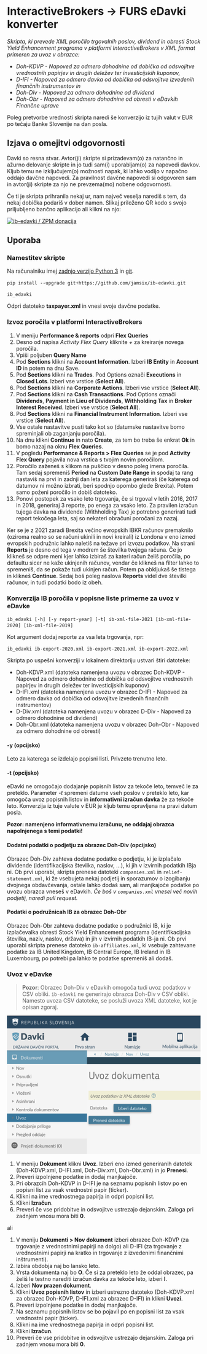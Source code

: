 # InteractiveBrokers -> FURS eDavki konverter
_Skripta, ki prevede XML poročilo trgovalnih poslov, dividend in obresti Stock Yield Enhancement programa v platformi InteractiveBrokers v XML format primeren za uvoz v obrazce:_
* _Doh-KDVP - Napoved za odmero dohodnine od dobička od odsvojitve vrednostnih papirjev in drugih deležev ter investicijskih kuponov,_
* _D-IFI - Napoved za odmero davka od dobička od odsvojitve izvedenih finančnih instrumentov in_
* _Doh-Div - Napoved za odmero dohodnine od dividend_
* _Doh-Obr - Napoved za odmero dohodnine od obresti_
_v eDavkih Finančne uprave_

Poleg pretvorbe vrednosti skripta naredi še konverzijo iz tujih valut v EUR po tečaju Banke Slovenije na dan posla.

## Izjava o omejitvi odgovornosti

Davki so resna stvar. Avtor(ji) skripte si prizadevam(o) za natančno in ažurno delovanje skripte in jo tudi sam(i)
uporabljam(o) za napovedi davkov. Kljub temu ne izključujem(o) možnosti napak, ki lahko vodijo v napačno oddajo davčne
napovedi. Za pravilnost davčne napovedi si odgovoren sam in avtor(ji) skripte za njo ne prevzema(mo) nobene odgovornosti.

Če ti je skripta prihranila nekaj ur, nam največ veselja narediš s tem, da nekaj dobička podariš v dober namen. Slikaj priloženo QR kodo s svojo priljubljeno bančno aplikacijo ali klikni na njo:

[![ib-edavki / ZPM donacija](https://www.zpmmoste.net/wp-content/uploads/2021/10/Popravljena-koda-300x300.png)](https://www.zpmmoste.net/donatorji/)

## Uporaba

### Namestitev skripte

Na računalniku imej [zadnjo verzijo Python 3](https://www.python.org/downloads/) in [git](https://git-scm.com/downloads).

```
pip install --upgrade git+https://github.com/jamsix/ib-edavki.git
```

```
ib_edavki
```

Odpri datoteko **taxpayer.xml** in vnesi svoje davčne podatke.

### Izvoz poročila v platformi InteractiveBrokers

1. V meniju **Performance & reports** odpri **Flex Queries**
1. Desno od napisa *Activity Flex Query* kliknite *+* za kreiranje novega poročila.
1. Vpiši poljuben **Query Name**
1. Pod **Sections** klikni na **Account Information**. Izberi **IB Entity** in **Account ID** in potem na dnu Save.
1. Pod **Sections** klikni na **Trades**. Pod Options označi **Executions** in **Closed Lots**. Izberi vse vrstice (**Select All**).
1. Pod **Sections** klikni na **Corporate Actions**. Izberi vse vrstice (**Select All**).
1. Pod **Sections** klikni na **Cash Transactions**. Pod Options označi **Dividends**, **Payment in Lieu of Dividends**, **Withholding Tax** in **Broker Interest Received**. Izberi vse vrstice (**Select All**).
1. Pod **Sections** klikni na **Financial Instrument Information**. Izberi vse vrstice (**Select All**).
1. Vse ostale nastavitve pusti tako kot so (datumske nastavitve bomo spreminjali ob zaganjanju poročila).
1. Na dnu klikni **Continue** in nato **Create**, za tem bo treba še enkrat **Ok** in bomo nazaj na oknu **Flex Queries**.
1. V pogledu **Performance & Reports > Flex Queries** se je pod **Activity Flex Query** pojavila nova vrstica s tvojim novim poročilom.
1. Poročilo zaženeš s klikom na puščico v desno poleg imena poročila. Tam sedaj spremeniš **Period** na **Custom Date Range** in spodaj ta rang nastaviš na prvi in zadnji dan leta za katerega generiraš (če katerega od datumov ni možno izbrati, beri spodnjo opombo glede Brexita). Potem samo poženi poročilo in dobiš datoteko.
1. Ponovi postopek za vsako leto trgovanja, če si trgoval v letih 2016, 2017 in 2018, generiraj 3 reporte, po enega za vsako leto. Za pravilen izračun tujega davka na dividende (Withholding Tax) je potrebno generirati tudi report tekočega leta, saj so nekateri obračuni poročani za nazaj.

Ker se je z 2021 zaradi Brexita večino evropskih IBKR računov premaknilo (oziroma realno so se računi ukinili in novi kreirali) iz Londona v eno izmed evropskih podružnic lahko naletiš na težave pri izvozu podatkov. Na strani **Reports** je desno od tega v modrem še številka tvojega računa. Če jo klikneš se odpre meni kjer lahko izbiraš za kateri račun želiš poročila, po defaultu sicer ne kaže ukinjenih računov, vendar če klikneš na filter lahko to spremeniš, da se pokaže tudi ukinjen račun. Potem pa obkljukaš še tistega in klikneš **Continue**. Sedaj boš poleg naslova **Reports** videl dve številki računov, in tudi podatki bodo iz obeh.

### Konverzija IB poročila v popisne liste primerne za uvoz v eDavke

```
ib_edavki [-h] [-y report-year] [-t] ib-xml-file-2021 [ib-xml-file-2020] [ib-xml-file-2019]
```
Kot argument dodaj reporte za vsa leta trgovanja, npr:
```
ib_edavki ib-export-2020.xml ib-export-2021.xml ib-export-2022.xml
```

Skripta po uspešni konverziji v lokalnem direktoriju ustvari štiri datoteke:
* Doh-KDVP.xml (datoteka namenjena uvozu v obrazec Doh-KDVP - Napoved za odmero dohodnine od dobička od odsvojitve vrednostnih papirjev in drugih deležev ter investicijskih kuponov)
* D-IFI.xml (datoteka namenjena uvozu v obrazec D-IFI - Napoved za odmero davka od dobička od odsvojitve izvedenih finančnih instrumentov)
* D-Div.xml (datoteka namenjena uvozu v obrazec D-Div - Napoved za odmero dohodnine od dividend)
* Doh-Obr.xml (datoteka namenjena uvozu v obrazec Doh-Obr - Napoved za odmero dohodnine od obresti)

#### -y <leto> (opcijsko)
Leto za katerega se izdelajo popisni listi. Privzeto trenutno leto.

#### -t (opcijsko)
eDavki ne omogočajo dodajanje popisnih listov za tekoče leto, temveč le za preteklo. Parameter *-t* spremeni datume vseh poslov v preteklo leto, kar omogoča uvoz popisnih listov in **informativni izračun davka** že za tekoče leto. Konverzija iz tuje valute v EUR je kljub temu opravljena na pravi datum posla.

**Pozor: namenjeno informativnemu izračunu, ne oddajaj obrazca napolnjenega s temi podatki!**

#### Dodatni podatki o podjetju za obrazec Doh-Div (opcijsko)
Obrazec Doh-Div zahteva dodatne podatke o podjetju, ki je izplačalo dividende (identifikacijska številka, naslov, ...), ki jih v izvirnih podatkih IBja ni. Ob prvi uporabi, skripta prenese datoteki `companies.xml` in `relief-statement.xml`, ki že vsebujeta nekaj podjetij in sporazumov o izogibanju dvojnega obdavčevanja, ostale lahko dodaš sam, ali manjkajoče podatke po uvozu obrazca vneseš v eDavkih.
*Če boš v `companies.xml` vnesel več novih podjetij, naredi pull request.*

#### Podatki o podružnicah IB za obrazec Doh-Obr
Obrazec Doh-Obr zahteva dodatne podatke o podružnici IB, ki je izplačevalka obresti Stock Yield Enhancement programa (identifikacijska številka, naziv, naslov, država) in jih v izvirnih podatkih IB-ja ni. Ob prvi uporabi skripta prenese datoteko `ib-affiliates.xml`, ki vsebuje zahtevane podatke za IB United Kingdom, IB Central Europe, IB Ireland in IB Luxembourg, po potrebi pa lahko te podatke spremeniš ali dodaš.

### Uvoz v eDavke
>**Pozor**: Obrazec Doh-Div v eDavkih omogoča tudi uvoz podatkov v CSV obliki. `ib-edavki` ne generirajo obrazca Doh-Div v CSV obliki. Namesto uvoza CSV datoteke, se posluži uvoza XML datoteke, kot je opisan zgoraj.

![Dokumenti > Uvoz](readme-uvoz.png)

1. V meniju **Dokument** klikni **Uvoz**. Izberi eno izmed generiranih datotek (Doh-KDVP.xml, D-IFI.xml, Doh-Div.xml, Doh-Obr.xml) in jo **Prenesi**.
1. Preveri izpolnjene podatke in dodaj manjkajoče.
1. Pri obrazcih Doh-KDVP in D-IFI je na seznamu popisnih listov po en popisni list za vsak vrednostni papir (ticker).
1. Klikni na ime vrednostnega papirja in odpri popisni list.
1. Klikni **Izračun**.
1. Preveri če vse pridobitve in odsvojitve ustrezajo dejanskim. Zaloga pri zadnjem vnosu mora biti **0**.

ali

1. V meniju **Dokumenti > Nov dokument** izberi obrazec Doh-KDVP (za trgovanje z vrednostnimi papirji na dolgo) ali D-IFI (za trgovanje z vrednostnimi papirji na kratko in trgovanje z izvedenimi finančnimi inštrumenti).
1. Izbira obdobja naj bo lansko leto.
1. Vrsta dokumenta naj bo **O**. Če si za preteklo leto že oddal obrazec, pa želiš le testno narediti izračun davka za tekoče leto, izberi **I**.
1. Izberi **Nov prazen dokument**.
1. Klikni **Uvoz popisnih listov** in izberi ustrezno datoteko (Doh-KDVP.xml za obrazec Doh-KDVP, D-IFI.xml za obrazec D-IFI) in klikni **Uvozi**.
1. Preveri izpolnjene podatke in dodaj manjkajoče.
1. Na seznamu popisnih listov se bo pojavil po en popisni list za vsak vrednostni papir (ticker).
1. Klikni na ime vrednostnega papirja in odpri popisni list.
1. Klikni **Izračun**.
1. Preveri če vse pridobitve in odsvojitve ustrezajo dejanskim. Zaloga pri zadnjem vnosu mora biti **0**.
